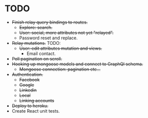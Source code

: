 # TODO
* ~~Finish relay query bindings to routes.~~
  * ~~Explore: search.~~
  * ~~User: social, more attributes not yet "relayed".~~
  * Password reset and replace.
* ~~Relay mutations.~~ TODO:
  * ~~User: edit attributes mutation and views.~~
    * Email contact.
* ~~Poll pagination on scroll.~~
* ~~Hooking up mongoose models and connect to GraphQl schema.~~
  * ~~Mongoose connection: pagination etc...~~
* ~~Authentication.~~
  * ~~Facebook~~
  * ~~Google~~
  * ~~Linkedin~~
  * ~~Local~~
  * ~~Linking accounts~~
* ~~Deploy to heroku.~~
* Create React unit tests.



